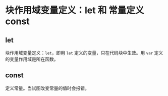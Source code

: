 # 块作用域变量定义：let 和 常量定义 const
## let
块作用域变量定义：`let`，即用 `let` 定义的变量，只在代码块中生效。用 `var` 定义的变量作用域是所在函数。

## const
定义常量。当试图改变常量的值时会报错。